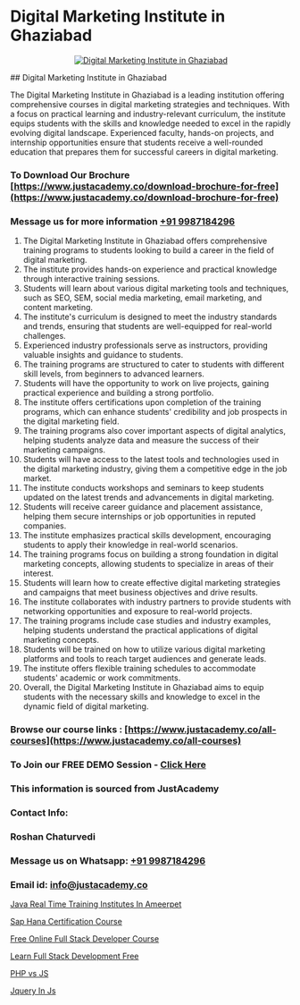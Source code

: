# Digital Marketing Institute in Ghaziabad

<p align="center">
  <a href="https://justacademy.co/course-detail/digital-marketing">
    <img src="https://justacademy.co/storage2/course_image/1676636720_course_image.webp" alt="Digital Marketing Institute in Ghaziabad">
  </a>
</p>
## Digital Marketing Institute in Ghaziabad

The Digital Marketing Institute in Ghaziabad is a leading institution offering comprehensive courses in digital marketing strategies and techniques. With a focus on practical learning and industry-relevant curriculum, the institute equips students with the skills and knowledge needed to excel in the rapidly evolving digital landscape. Experienced faculty, hands-on projects, and internship opportunities ensure that students receive a well-rounded education that prepares them for successful careers in digital marketing.
### To Download Our Brochure [https://www.justacademy.co/download-brochure-for-free](https://www.justacademy.co/download-brochure-for-free)
### Message us for more information [+91 9987184296](https://api.whatsapp.com/send?phone=919987184296)
1) The Digital Marketing Institute in Ghaziabad offers comprehensive training programs to students looking to build a career in the field of digital marketing.
2) The institute provides hands-on experience and practical knowledge through interactive training sessions.
3) Students will learn about various digital marketing tools and techniques, such as SEO, SEM, social media marketing, email marketing, and content marketing.
4) The institute's curriculum is designed to meet the industry standards and trends, ensuring that students are well-equipped for real-world challenges.
5) Experienced industry professionals serve as instructors, providing valuable insights and guidance to students.
6) The training programs are structured to cater to students with different skill levels, from beginners to advanced learners.
7) Students will have the opportunity to work on live projects, gaining practical experience and building a strong portfolio.
8) The institute offers certifications upon completion of the training programs, which can enhance students' credibility and job prospects in the digital marketing field.
9) The training programs also cover important aspects of digital analytics, helping students analyze data and measure the success of their marketing campaigns.
10) Students will have access to the latest tools and technologies used in the digital marketing industry, giving them a competitive edge in the job market.
11) The institute conducts workshops and seminars to keep students updated on the latest trends and advancements in digital marketing.
12) Students will receive career guidance and placement assistance, helping them secure internships or job opportunities in reputed companies.
13) The institute emphasizes practical skills development, encouraging students to apply their knowledge in real-world scenarios.
14) The training programs focus on building a strong foundation in digital marketing concepts, allowing students to specialize in areas of their interest.
15) Students will learn how to create effective digital marketing strategies and campaigns that meet business objectives and drive results.
16) The institute collaborates with industry partners to provide students with networking opportunities and exposure to real-world projects.
17) The training programs include case studies and industry examples, helping students understand the practical applications of digital marketing concepts.
18) Students will be trained on how to utilize various digital marketing platforms and tools to reach target audiences and generate leads.
19) The institute offers flexible training schedules to accommodate students' academic or work commitments.
20) Overall, the Digital Marketing Institute in Ghaziabad aims to equip students with the necessary skills and knowledge to excel in the dynamic field of digital marketing.

### Browse our course links : [https://www.justacademy.co/all-courses](https://www.justacademy.co/all-courses) 
### To Join our FREE DEMO Session - [Click Here](https://www.justacademy.co/register-for-course-demo)


### This information is sourced from JustAcademy
### Contact Info:
### Roshan Chaturvedi
### Message us on Whatsapp: [+91 9987184296](https://api.whatsapp.com/send?phone=919987184296)
### Email id: [info@justacademy.co](mailto:info@justacademy.co)
                
[Java Real Time Training Institutes In Ameerpet](https://www.linkedin.com/pulse/java-real-time-training-institutes-ameerpet-justacademy-thane-8j5we?trackingId=Wqs73QKcQkJ6zKKyATNABA%3D%3D&lipi=urn%3Ali%3Apage%3Ad_flagship3_company_admin%3B8x4oZRFoSmO4CZ5ThOfedg%3D%3D)

[Sap Hana Certification Course](https://www.linkedin.com/pulse/sap-hana-certification-course-justacademy-sunnyvale-kwzmc/)

[Free Online Full Stack Developer Course](https://medium.com/@kamblerajas684/free-online-full-stack-developer-course-4d2a2d1b3106)

[Learn Full Stack Development Free](https://medium.com/@akanshapatil/learn-full-stack-development-free-8faddb8e8ceb)

[PHP vs JS](https://justacademyin.github.io/justacademy/php-vs-js)

[Jquery In Js](https://justacademyin.github.io/justacademy/jquery-in-js)

